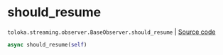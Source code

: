 # should_resume
`toloka.streaming.observer.BaseObserver.should_resume` | [Source code](https://github.com/Toloka/toloka-kit/blob/v1.2.0/src/streaming/observer.py#L43)

```python
async should_resume(self)
```

